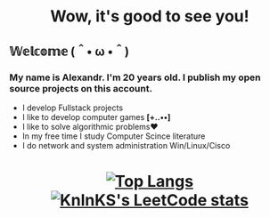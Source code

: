 

<h1 align="center"> 
 Wow, it's good to see you!
</h1>


<h2>𝕎𝕖𝕝𝕔𝕠𝕞𝕖 (＾• ω •＾)</h2>
<h3>My name is Alexandr. I'm 20 years old. I publish my open source projects on this account.  </h3>
<ul>
 <li>I develop Fullstack projects</li>
 <li>I like to develop computer games  <b> [+..••] </b> </li>
 <li>I like to solve algorithmic problems❤</li>
 <li>In my free time I study Computer Scince literature</li>
 <li>I do network and system administration Win/Linux/Cisco</li>
</ul>
<h1 align="center">
 
[![Top Langs](https://github-readme-stats.vercel.app/api/top-langs/?username=anuraghazra)](https://github.com/panchopensmart)
[![KnlnKS's LeetCode stats](https://leetcode-stats-six.vercel.app/api?username=panchopensmart&theme=dark)](https://leetcode.com/panchopensmart/) 

</h1>
